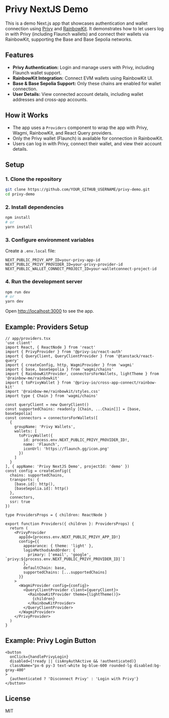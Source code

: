 # Privy NextJS Demo

This is a demo Next.js app that showcases authentication and wallet connection using [Privy](https://privy.io/) and [RainbowKit](https://rainbowkit.com/). It demonstrates how to let users log in with Privy (including Flaunch wallets) and connect their wallets via RainbowKit, supporting the Base and Base Sepolia networks.

## Features
- **Privy Authentication:** Login and manage users with Privy, including Flaunch wallet support.
- **RainbowKit Integration:** Connect EVM wallets using RainbowKit UI.
- **Base & Base Sepolia Support:** Only these chains are enabled for wallet connection.
- **User Details:** View connected account details, including wallet addresses and cross-app accounts.

## How it Works
- The app uses a `Providers` component to wrap the app with Privy, Wagmi, RainbowKit, and React Query providers.
- Only the Privy wallet (Flaunch) is available for connection in RainbowKit.
- Users can log in with Privy, connect their wallet, and view their account details.

## Setup

### 1. Clone the repository
```sh
git clone https://github.com/YOUR_GITHUB_USERNAME/privy-demo.git
cd privy-demo
```

### 2. Install dependencies
```sh
npm install
# or
yarn install
```

### 3. Configure environment variables
Create a `.env.local` file:
```env
NEXT_PUBLIC_PRIVY_APP_ID=your-privy-app-id
NEXT_PUBLIC_PRIVY_PROVIDER_ID=your-privy-provider-id
NEXT_PUBLIC_WALLET_CONNECT_PROJECT_ID=your-walletconnect-project-id
```

### 4. Run the development server
```sh
npm run dev
# or
yarn dev
```

Open [http://localhost:3000](http://localhost:3000) to see the app.

## Example: Providers Setup
```tsx
// app/providers.tsx
'use client'
import React, { ReactNode } from 'react'
import { PrivyProvider } from '@privy-io/react-auth'
import { QueryClient, QueryClientProvider } from '@tanstack/react-query'
import { createConfig, http, WagmiProvider } from 'wagmi'
import { base, baseSepolia } from 'wagmi/chains'
import { RainbowKitProvider, connectorsForWallets, lightTheme } from '@rainbow-me/rainbowkit'
import { toPrivyWallet } from '@privy-io/cross-app-connect/rainbow-kit'
import '@rainbow-me/rainbowkit/styles.css'
import type { Chain } from 'wagmi/chains'

const queryClient = new QueryClient()
const supportedChains: readonly [Chain, ...Chain[]] = [base, baseSepolia]
const connectors = connectorsForWallets([
  {
    groupName: 'Privy Wallets',
    wallets: [
      toPrivyWallet({
        id: process.env.NEXT_PUBLIC_PRIVY_PROVIDER_ID!,
        name: 'Flaunch',
        iconUrl: 'https://flaunch.gg/icon.png'
      })
    ]
  }
], { appName: 'Privy NextJS Demo', projectId: 'demo' })
const config = createConfig({
  chains: supportedChains,
  transports: {
    [base.id]: http(),
    [baseSepolia.id]: http()
  },
  connectors,
  ssr: true
})

type ProvidersProps = { children: ReactNode }

export function Providers({ children }: ProvidersProps) {
  return (
    <PrivyProvider
      appId={process.env.NEXT_PUBLIC_PRIVY_APP_ID!}
      config={{
        appearance: { theme: 'light' },
        loginMethodsAndOrder: {
          primary: ['email', 'google', `privy:${process.env.NEXT_PUBLIC_PRIVY_PROVIDER_ID}`]
        },
        defaultChain: base,
        supportedChains: [...supportedChains]
      }}
    >
      <WagmiProvider config={config}>
        <QueryClientProvider client={queryClient}>
          <RainbowKitProvider theme={lightTheme()}>
            {children}
          </RainbowKitProvider>
        </QueryClientProvider>
      </WagmiProvider>
    </PrivyProvider>
  )
}
```

## Example: Privy Login Button
```tsx
<button
  onClick={handlePrivyLogin}
  disabled={!ready || (isAnyAuthActive && !authenticated)}
  className="px-6 py-3 text-white bg-blue-600 rounded-lg disabled:bg-gray-400"
>
  {authenticated ? 'Disconnect Privy' : 'Login with Privy'}
</button>
```

## License
MIT
